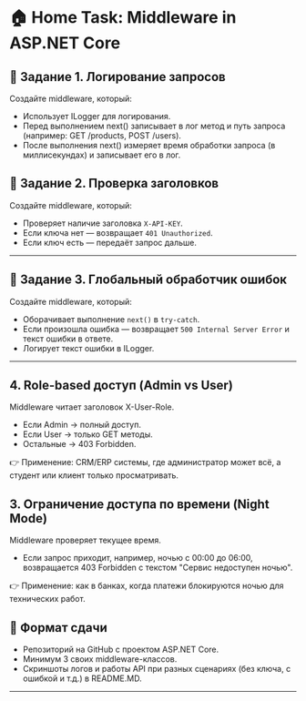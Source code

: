 # 🏠 Home Task: Middleware in ASP.NET Core

## 🔹 Задание 1. Логирование запросов

Создайте middleware, который:

- Использует ILogger для логирования.
- Перед выполнением next() записывает в лог метод и путь запроса (например: GET /products, POST /users).
- После выполнения next() измеряет время обработки запроса (в миллисекундах) и записывает его в лог.

## 🔹 Задание 2. Проверка заголовков

Создайте middleware, который:

- Проверяет наличие заголовка `X-API-KEY`.
- Если ключа нет — возвращает `401 Unauthorized`.
- Если ключ есть — передаёт запрос дальше.

---

## 🔹 Задание 3. Глобальный обработчик ошибок

Создайте middleware, который:

- Оборачивает выполнение `next()` в `try-catch`.
- Если произошла ошибка — возвращает `500 Internal Server Error` и текст ошибки в ответе.
- Логирует текст ошибки в ILogger.

---

## 4. Role-based доступ (Admin vs User)

Middleware читает заголовок X-User-Role.

- Если Admin → полный доступ.
- Если User → только GET методы.
- Остальные → 403 Forbidden.

👉 Применение: CRM/ERP системы, где администратор может всё, а студент или клиент только просматривать.

## 3. Ограничение доступа по времени (Night Mode)

Middleware проверяет текущее время.

- Если запрос приходит, например, ночью с 00:00 до 06:00, возвращается 403 Forbidden с текстом "Сервис недоступен ночью".

👉 Применение: как в банках, когда платежи блокируются ночью для технических работ.

## 📂 Формат сдачи

- Репозиторий на GitHub с проектом ASP.NET Core.
- Минимум 3 своих middleware-классов.
- Скриншоты логов и работы API при разных сценариях (без ключа, с ошибкой и т.д.) в README.MD.

---
